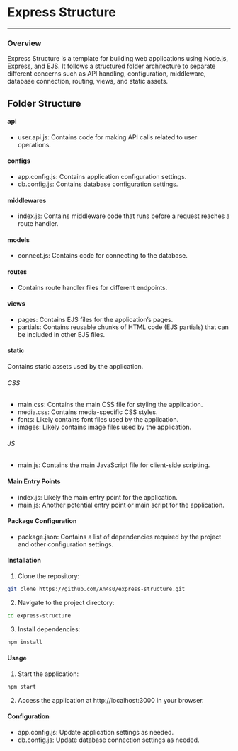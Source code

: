# Express Structure
---
### Overview
Express Structure is a template for building web applications using Node.js, Express, and EJS. It follows a structured folder architecture to separate different concerns such as API handling, configuration, middleware, database connection, routing, views, and static assets.

## Folder Structure
#### api
* user.api.js: Contains code for making API calls related to user operations.

#### configs
* app.config.js: Contains application configuration settings.
* db.config.js: Contains database configuration settings.

#### middlewares
* index.js: Contains middleware code that runs before a request reaches a route handler.

#### models
* connect.js: Contains code for connecting to the database.

#### routes
* Contains route handler files for different endpoints.

#### views
* pages: Contains EJS files for the application’s pages.
* partials: Contains reusable chunks of HTML code (EJS partials) that can be included in other EJS files.

#### static
Contains static assets used by the application.

###### CSS
 * main.css: Contains the main CSS file for styling the application.
* media.css: Contains media-specific CSS styles.
* fonts: Likely contains font files used by the application.
* images: Likely contains image files used by the application.

###### JS
* main.js: Contains the main JavaScript file for client-side scripting.

#### Main Entry Points
* index.js: Likely the main entry point for the application.
* main.js: Another potential entry point or main script for the application.

#### Package Configuration
* package.json: Contains a list of dependencies required by the project and other configuration settings.

#### Installation
1. Clone the repository:
```sh
git clone https://github.com/An4s0/express-structure.git
```
2. Navigate to the project directory:
```sh
cd express-structure
```
3. Install dependencies:
```sh
npm install
```
#### Usage
1. Start the application:
```sh
npm start
```
2. Access the application at http://localhost:3000 in your browser.

#### Configuration
* app.config.js: Update application settings as needed.
* db.config.js: Update database connection settings as needed.

